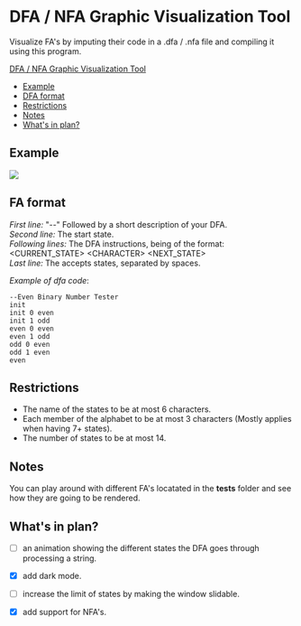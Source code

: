 # DFA / NFA Graphic Visualization Tool

Visualize FA's by imputing their code in a .dfa / .nfa file and compiling it using this program.


[DFA / NFA Graphic Visualization Tool](#dfa-/-nfa-graphic-visualization-tool)
  - [Example](#example)
  - [DFA format](#dfa-format)
  - [Restrictions](#restrictions)
  - [Notes](#notes)
  - [What's in plan?](#whats-in-plan)

## Example
<img src="https://user-images.githubusercontent.com/74255152/178478526-d4817b2f-5986-41d2-ab37-e21e28027c71.png">

## FA format

*First line:* "--" Followed by a short description of your DFA. \
*Second line:* The start state. \
*Following lines:* The DFA instructions, being of the format: \
<CURRENT_STATE> \<CHARACTER\> <NEXT_STATE> \
*Last line:* The accepts states, separated by spaces.

_Example of dfa code_:

```
--Even Binary Number Tester
init
init 0 even
init 1 odd
even 0 even
even 1 odd
odd 0 even
odd 1 even
even
```

## Restrictions

- The name of the states to be at most 6 characters.
- Each member of the alphabet to be at most 3 characters (Mostly applies when having 7+ states).
- The number of states to be at most 14.

## Notes

You can play around with different FA's locatated in the **tests** folder and see how they are going to be rendered.

## What's in plan?

 - [ ] an animation showing the different states the DFA goes through processing a string. 
 - [x] add dark mode.
 - [ ] increase the limit of states by making the window slidable.
 - [x] add support for NFA's.

